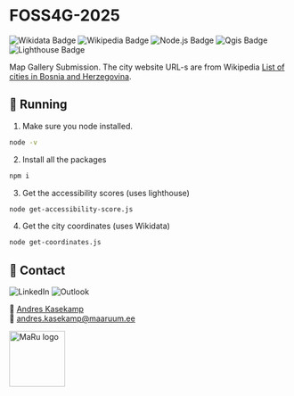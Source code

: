 # FOSS4G-2025
![Wikidata Badge](https://img.shields.io/badge/Wikidata-069?logo=wikidata&logoColor=fff&style=for-the-badge)
![Wikipedia Badge](https://img.shields.io/badge/Wikipedia-000?logo=wikipedia&logoColor=fff&style=for-the-badge)
![Node.js Badge](https://img.shields.io/badge/Node.js-5FA04E?logo=nodedotjs&logoColor=fff&style=for-the-badge)
![Qgis Badge](https://img.shields.io/badge/Qgis-589632?logo=qgis&logoColor=fff&style=for-the-badge)
![Lighthouse Badge](https://img.shields.io/badge/Lighthouse-F44B21?logo=lighthouse&logoColor=fff&style=for-the-badge)

Map Gallery Submission. The city website URL-s are from Wikipedia [List of cities in Bosnia and Herzegovina](https://en.wikipedia.org/wiki/List_of_cities_in_Bosnia_and_Herzegovina).

## 🏃 Running

1. Make sure you node installed.

```bash
node -v
```

2. Install all the packages

```bash
npm i
```

3. Get the accessibility scores (uses lighthouse)

```bash
node get-accessibility-score.js
```

4. Get the city coordinates (uses Wikidata)

```bash
node get-coordinates.js
```


## 🤴 Contact

![LinkedIn](https://img.shields.io/badge/linkedin-%230077B5.svg?style=for-the-badge&logo=linkedin&logoColor=white)
![Outlook](https://img.shields.io/badge/Microsoft_Outlook-0078D4?style=for-the-badge&logo=microsoft-outlook&logoColor=white)

💼 [Andres Kasekamp](https://www.linkedin.com/in/andres-kasekamp-a226b2198) \
📧 [andres.kasekamp@maaruum.ee](mailto:andres.kasekamp@maaruum.ee)

<div>
    <img
        alt="MaRu logo" 
        height="100px"
        src="https://maaruum.ee/sites/default/files/Maa-%20ja%20Ruumiamet_sinine.svg">
</div>
<br>
